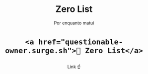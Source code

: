 <h1 align="center">Zero List</h1>

 <p align="center">Por  enquanto matui</p>
 
 <h1 align="center">

    <a href="questionable-owner.surge.sh">🔗 Zero List</a>
</h1>
<p align="center">Link ☝️</p>
